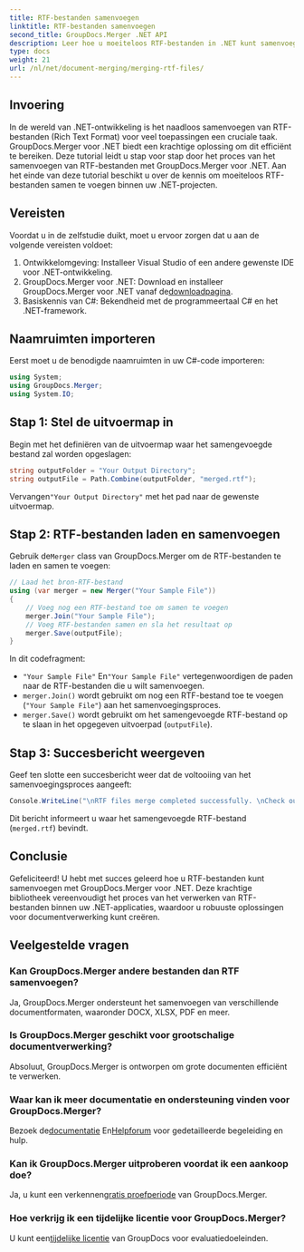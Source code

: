 ```yaml
---
title: RTF-bestanden samenvoegen
linktitle: RTF-bestanden samenvoegen
second_title: GroupDocs.Merger .NET API
description: Leer hoe u moeiteloos RTF-bestanden in .NET kunt samenvoegen met GroupDocs.Merger voor een naadloze documentverwerking.
type: docs
weight: 21
url: /nl/net/document-merging/merging-rtf-files/
---
```

## Invoering
In de wereld van .NET-ontwikkeling is het naadloos samenvoegen van RTF-bestanden (Rich Text Format) voor veel toepassingen een cruciale taak. GroupDocs.Merger voor .NET biedt een krachtige oplossing om dit efficiënt te bereiken. Deze tutorial leidt u stap voor stap door het proces van het samenvoegen van RTF-bestanden met GroupDocs.Merger voor .NET. Aan het einde van deze tutorial beschikt u over de kennis om moeiteloos RTF-bestanden samen te voegen binnen uw .NET-projecten.
## Vereisten
Voordat u in de zelfstudie duikt, moet u ervoor zorgen dat u aan de volgende vereisten voldoet:
1. Ontwikkelomgeving: Installeer Visual Studio of een andere gewenste IDE voor .NET-ontwikkeling.
2.  GroupDocs.Merger voor .NET: Download en installeer GroupDocs.Merger voor .NET vanaf de[downloadpagina](https://releases.groupdocs.com/merger/net/).
3. Basiskennis van C#: Bekendheid met de programmeertaal C# en het .NET-framework.

## Naamruimten importeren
Eerst moet u de benodigde naamruimten in uw C#-code importeren:
```csharp
using System; 
using GroupDocs.Merger;
using System.IO;
```
## Stap 1: Stel de uitvoermap in
Begin met het definiëren van de uitvoermap waar het samengevoegde bestand zal worden opgeslagen:
```csharp
string outputFolder = "Your Output Directory";
string outputFile = Path.Combine(outputFolder, "merged.rtf");
```
 Vervangen`"Your Output Directory"` met het pad naar de gewenste uitvoermap.
## Stap 2: RTF-bestanden laden en samenvoegen
 Gebruik de`Merger` class van GroupDocs.Merger om de RTF-bestanden te laden en samen te voegen:
```csharp
// Laad het bron-RTF-bestand
using (var merger = new Merger("Your Sample File"))
{
    // Voeg nog een RTF-bestand toe om samen te voegen
    merger.Join("Your Sample File");
    // Voeg RTF-bestanden samen en sla het resultaat op
    merger.Save(outputFile);
}
```
In dit codefragment:
- `"Your Sample File"` En`"Your Sample File"` vertegenwoordigen de paden naar de RTF-bestanden die u wilt samenvoegen.
- `merger.Join()` wordt gebruikt om nog een RTF-bestand toe te voegen (`"Your Sample File"`) aan het samenvoegingsproces.
- `merger.Save()` wordt gebruikt om het samengevoegde RTF-bestand op te slaan in het opgegeven uitvoerpad (`outputFile`).
## Stap 3: Succesbericht weergeven
Geef ten slotte een succesbericht weer dat de voltooiing van het samenvoegingsproces aangeeft:
```csharp
Console.WriteLine("\nRTF files merge completed successfully. \nCheck output in {0}", outputFolder);
```
Dit bericht informeert u waar het samengevoegde RTF-bestand (`merged.rtf`) bevindt.

## Conclusie
Gefeliciteerd! U hebt met succes geleerd hoe u RTF-bestanden kunt samenvoegen met GroupDocs.Merger voor .NET. Deze krachtige bibliotheek vereenvoudigt het proces van het verwerken van RTF-bestanden binnen uw .NET-applicaties, waardoor u robuuste oplossingen voor documentverwerking kunt creëren.

## Veelgestelde vragen
### Kan GroupDocs.Merger andere bestanden dan RTF samenvoegen?
Ja, GroupDocs.Merger ondersteunt het samenvoegen van verschillende documentformaten, waaronder DOCX, XLSX, PDF en meer.
### Is GroupDocs.Merger geschikt voor grootschalige documentverwerking?
Absoluut, GroupDocs.Merger is ontworpen om grote documenten efficiënt te verwerken.
### Waar kan ik meer documentatie en ondersteuning vinden voor GroupDocs.Merger?
 Bezoek de[documentatie](https://reference.groupdocs.com/merger/net/) En[Helpforum](https://forum.groupdocs.com/c/merger/32) voor gedetailleerde begeleiding en hulp.
### Kan ik GroupDocs.Merger uitproberen voordat ik een aankoop doe?
 Ja, u kunt een verkennen[gratis proefperiode](https://releases.groupdocs.com/) van GroupDocs.Merger.
### Hoe verkrijg ik een tijdelijke licentie voor GroupDocs.Merger?
 U kunt een[tijdelijke licentie](https://purchase.groupdocs.com/temporary-license/) van GroupDocs voor evaluatiedoeleinden.